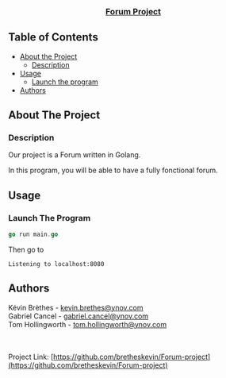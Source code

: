<!-- PROJECT INTRO -->
<br />
<p align="center">
  <a href="https://github.com/bretheskevin/Forum-project">
    <h3 align="center">Forum Project</h3>
  </a>


<!-- TABLE OF CONTENTS -->
## Table of Contents

* [About the Project](#about-the-project)
    * [Description](#description)
* [Usage](#usage)
    * [Launch the program](#launch-the-program)
* [Authors](##authors)



<!-- ABOUT THE PROJECT -->
## About The Project

### Description


Our project is a Forum written in Golang.
<br />

In this program, you will be able to have a fully fonctional forum. 
<br />


<!-- USAGE EXAMPLES -->
## Usage

### Launch The Program

```go
go run main.go
```
Then go to 

```text
Listening to localhost:8080
```

<!-- CONTACT -->
## Authors

Kévin Brèthes - kevin.brethes@ynov.com <br />
Gabriel Cancel - gabriel.cancel@ynov.com <br />
Tom Hollingworth - tom.hollingworth@ynov.com <br />

<br /><br />
Project Link: [https://github.com/bretheskevin/Forum-project](https://github.com/bretheskevin/Forum-project)

